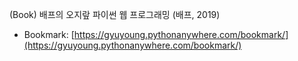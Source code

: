 (Book) 배프의 오지랖 파이썬 웹 프로그래밍 (배프, 2019)  

* Bookmark: [https://gyuyoung.pythonanywhere.com/bookmark/](https://gyuyoung.pythonanywhere.com/bookmark/)
